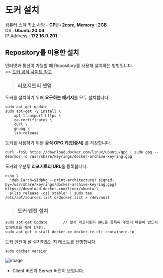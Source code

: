 # 도커 설치

컴퓨터 스펙 최소 사양 - **CPU : 2core, Memory : 2GB**   
OS : **Ubuntu 20.04**   
IP Address : **172.16.0.201**   

## Repository를 이용한 설치

인터넷과 통신이 가능할 때 Repository를 사용해 설치하는 방법입니다.   
=> [도커 공식 사이트 참고](https://docs.docker.com/engine/install/ubuntu/#:~:text=to%20install%20Docker.-,Install%20using%20the%20repository,-%F0%9F%94%97)

> <h3>리포지토리 셋업</h3>

도커를 설치하기 위해 **요구하는 패키지**를 모두 설치합니다.   
```
sudo apt-get update
sudo apt-get -y install \
    apt-transport-https \
    ca-certificates \
    curl \
    gnupg \
    lsb-release
```

도커를 사용하기 위한 **공식 GPG 키(인증서)** 를 저장합니다.   
```
curl -fsSL https://download.docker.com/linux/ubuntu/gpg | sudo gpg --dearmor -o /usr/share/keyrings/docker-archive-keyring.gpg
```

도커의 우분투 **리포지토리 URL**을 등록합니다.   
```
echo \
  "deb [arch=$(dpkg --print-architecture) signed-by=/usr/share/keyrings/docker-archive-keyring.gpg] https://download.docker.com/linux/ubuntu \
  $(lsb_release -cs) stable" | sudo tee /etc/apt/sources.list.d/docker.list > /dev/null
```

> <h3>도커 엔진 설치</h3>

```
sudo apt-get update       // 앞서 리포지토리 URL을 등록해 주었기 때문에 반드시 업데이트를 해야 합니다.
sudo apt-get install docker-ce docker-ce-cli containerd.io
```

도커 엔진이 잘 설치되었는지 테스트를 진행합니다.   
```
sudo docker version
```   
![image](https://user-images.githubusercontent.com/43658658/152484929-ec5f8c21-2142-4119-9688-052be82768f0.png)   
* Client 버전과 Server 버전이 보입니다.






